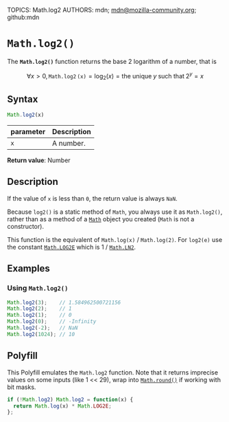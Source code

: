 TOPICS: Math.log2
AUTHORS: mdn; mdn@mozilla-community.org; github:mdn

# `Math.log2()`

The **`Math.log2()`** function returns the base 2 logarithm of a number, that is

$$
\forall x > 0, \mathtt{\operatorname{Math.log2}(x)} = \log_2(x) = \text{the unique} \; y \;
\text{such that} \; 2^y = x
$$

## Syntax

```javascript
Math.log2(x)
```

| parameter | Description |
| :-- | :-- |
| `x` | A number. |

**Return value**: Number

## Description

If the value of `x` is less than `0`, the return value is always `NaN`.

Because `log2()` is a static method of `Math`, you always use it as `Math.log2()`, rather than as
a method of a [`Math`](/en/webfrontend/Math) object you created (`Math` is not a constructor).

This function is the equivalent of `Math.log(x)` / `Math.log(2)`.  For `log2(e)` use the constant
[`Math.LOG2E`](/en/webfrontend/Math.LOG2E) which is 1 / [`Math.LN2`](/en/webfrontend/Math.LN2).  

## Examples

### Using `Math.log2()`

```javascript
Math.log2(3);    // 1.584962500721156
Math.log2(2);    // 1
Math.log2(1);    // 0
Math.log2(0);    // -Infinity
Math.log2(-2);   // NaN
Math.log2(1024); // 10
```

## Polyfill

This Polyfill emulates the `Math.log2` function. Note that it returns imprecise values on some
inputs (like 1 << 29), wrap into [`Math.round()`](/en/webfrontend/Math.round) if working with bit masks.

```javascript
if (!Math.log2) Math.log2 = function(x) {
  return Math.log(x) * Math.LOG2E;
};
```
